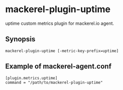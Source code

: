 mackerel-plugin-uptime
=====================

uptime custom metrics plugin for mackerel.io agent.

## Synopsis

```shell
mackerel-plugin-uptime [-metric-key-prefix=uptime]
```

## Example of mackerel-agent.conf

```
[plugin.metrics.uptime]
command = "/path/to/mackerel-plugin-uptime"
```

